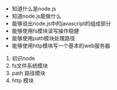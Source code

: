 - 知道什么是node.js
- 知道node.js能做什么
- 能够说出node.js中的javascript的组成部分
- 能够使用fs模块读写操作稳健
- 能够使用path模块处理路径
- 能够使用http模块写一个基本的web服务器

1. 初识node
2. fs文件系统模块
3. path 路径模块
4. http 模块
